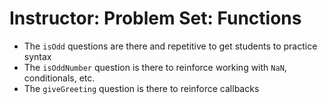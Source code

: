 # Instructor: Problem Set: Functions

- The `isOdd` questions are there and repetitive to get students to practice syntax
- The `isOddNumber` question is there to reinforce working with `NaN`, conditionals, etc.
- The `giveGreeting` question is there to reinforce callbacks
